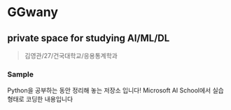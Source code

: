# GGwany
## private space for studying AI/ML/DL
> 김영관/27/건국대학교/응용통계학과

### Sample
Python을 공부하는 동안 정리해 놓는 저장소 입니다!
Microsoft AI School에서 실습 형태로 코딩한 내용입니다




